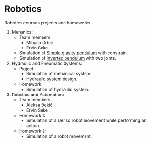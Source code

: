 # Robotics
Robotics courses projects and homeworks
1. Mehanics: 
    * Team members:
      * Mihailo Grbić
      * Ervin Seke
    * Simulation of [Simple gravity pendulum](https://en.wikipedia.org/wiki/Pendulum_(mathematics)#Simple_gravity_pendulum) with constrain.
    * Simulation of [Inverted pendulum](https://en.wikipedia.org/wiki/Inverted_pendulum) with two joints.
1. Hydraulic and Pneumatic Systems:
    * Project:
      * Simulation of mehanical system.
      * Hydraulic system design.
    * Homework: 
      * Simulation of hydraulic system.
1. Robotics and Automation:
    * Team members:
      * Aleksa Đekić
      * Ervin Seke
    * Homework 1:
      * Simulation of a Denso robot movement while performing an action.
    * Homework 2:
      * Simulation of a robot movement.
